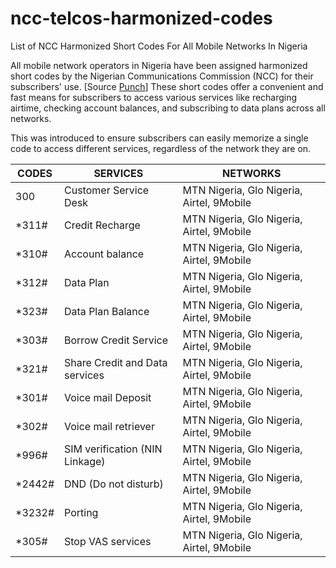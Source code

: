 # ncc-telcos-harmonized-codes
List of NCC Harmonized Short Codes For All Mobile Networks In Nigeria

All mobile network operators in Nigeria have been assigned harmonized short codes by the Nigerian Communications Commission (NCC) for their subscribers' use. [Source [Punch](https://punchng.com/ncc-directs-telcos-to-implement-harmonised-short-codes/)]  These short codes offer a convenient and fast means for subscribers to access various services like recharging airtime, checking account balances, and subscribing to data plans across all networks.

This was introduced to ensure subscribers can easily memorize a single code to access different services, regardless of the network they are on.

| CODES | SERVICES | NETWORKS |
|-------|----------|----------|
| 300 | Customer Service Desk | MTN Nigeria, Glo Nigeria, Airtel, 9Mobile |
| *311# | Credit Recharge | MTN Nigeria, Glo Nigeria, Airtel, 9Mobile |
| *310# | Account balance | MTN Nigeria, Glo Nigeria, Airtel, 9Mobile |
| *312# | Data Plan | MTN Nigeria, Glo Nigeria, Airtel, 9Mobile |
| *323# | Data Plan Balance | MTN Nigeria, Glo Nigeria, Airtel, 9Mobile |
| *303# | Borrow Credit Service | MTN Nigeria, Glo Nigeria, Airtel, 9Mobile |
| *321# | Share Credit and Data services | MTN Nigeria, Glo Nigeria, Airtel, 9Mobile |
| *301# | Voice mail Deposit | MTN Nigeria, Glo Nigeria, Airtel, 9Mobile |
| *302# | Voice mail retriever | MTN Nigeria, Glo Nigeria, Airtel, 9Mobile |
| *996# | SIM verification (NIN Linkage) | MTN Nigeria, Glo Nigeria, Airtel, 9Mobile |
| *2442# | DND (Do not disturb) | MTN Nigeria, Glo Nigeria, Airtel, 9Mobile |
| *3232# | Porting | MTN Nigeria, Glo Nigeria, Airtel, 9Mobile |
| *305# | Stop VAS services | MTN Nigeria, Glo Nigeria, Airtel, 9Mobile |
